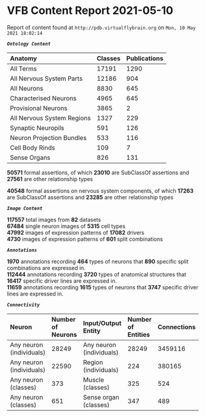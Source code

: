 
VFB Content Report 2021-05-10
=============================


Report of content found at ``http://pdb.virtualflybrain.org`` on ``Mon, 10 May 2021 18:02:14``  
  
***``Ontology Content``***  

|Anatomy|Classes|Publications|
| :--- | :--- | :--- |
|All Terms|17191|1290|
|All Nervous System Parts|12186|904|
|All Neurons|8830|645|
|Characterised Neurons|4965|645|
|Provisional Neurons|3865|2|
|All Nervous System Regions|1327|229|
|Synaptic Neuropils|591|126|
|Neuron Projection Bundles|533|116|
|Cell Body Rinds|109|7|
|Sense Organs|826|131|
  
  
**50571** formal assertions, of which **23010** are SubClassOf assertions and **27561** are other relationship types  
  
**40548** formal assertions on nervous system components, of which **17263** are SubClassOf assertions and **23285** are other relationship types  
  
***``Image Content``***  
  
**117557** total images from **82** datasets  
**67484** single neuron images of **5315** cell types  
**47992** images of expression patterns of **17082** drivers  
**4730** images of expression patterns of **601** split combinations  
  
***``Annotations``***  
  
**1970** annotations recording **464** types of neurons that **890** specific split combinations are expressed in.  
**112444** annotations recording **3720** types of anatomical structures that **16417** specific driver lines are expressed in.  
**11659** annotations recording **1615** types of neurons that **3747** specific driver lines are expressed in.  
  
***``Connectivity``***  

|Neuron|Number of Neurons|Input/Output Entity|Number of Entities|Connections|
| :--- | :--- | :--- | :--- | :--- |
|Any neuron (individuals)|28249|Any neuron (individuals)|28249|3459116|
|Any neuron (individuals)|22590|Region (individuals)|224|380165|
|Any neuron (classes)|373|Muscle (classes)|325|524|
|Any neuron (classes)|651|Sense organ (classes)|347|489|
  

